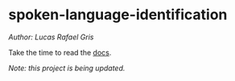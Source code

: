 # spoken-language-identification

*Author: Lucas Rafael Gris*

Take the time to read the [docs](https://lucasgris.github.io/spoken-language-identification/).

*Note: this project is being updated.*